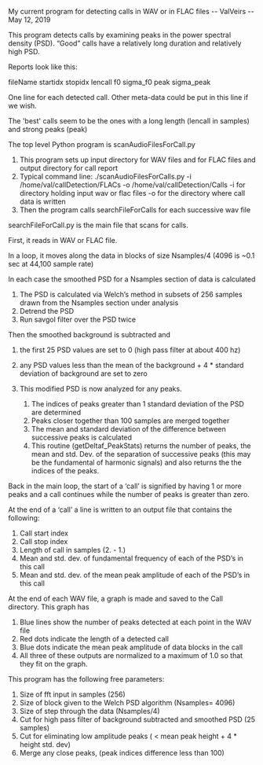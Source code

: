 My current program for detecting calls in WAV or in FLAC files   --  ValVeirs --            May 12, 2019

This program detects calls by examining peaks in the power spectral density (PSD).  “Good” calls have a relatively long duration and relatively high PSD.

Reports look like this:

fileName	startidx	stopidx	lencall	f0	sigma_f0	peak	sigma_peak

One line for each detected call.  Other meta-data could be put in this line if we wish.

The 'best' calls seem to be the ones with a long length (lencall in samples) and strong peaks (peak)


The top level Python program is scanAudioFilesForCall.py
1. This program sets up input directory for WAV files and for FLAC files and output directory for call report
2. Typical command line: ./scanAudioFilesForCalls.py -i /home/val/callDetection/FLACs -o /home/val/callDetection/Calls
          -i for directory holding input wav or flac files  -o for the directory where call data is written
3. Then the program calls searchFileForCalls for each successive wav file

searchFileForCall.py is the main file that scans for calls.

First, it reads in WAV or FLAC file.

In a loop, it moves along the data in blocks of size Nsamples/4 (4096 is ~0.1 sec at 44,100 sample rate)

In each case the smoothed PSD for a Nsamples section of data is calculated
1.  The PSD is calculated via Welch’s method in subsets of 256 samples drawn from the Nsamples section under analysis
2.  Detrend the PSD
3.  Run savgol filter over the PSD twice

Then the smoothed background is subtracted and 
1.  the first 25 PSD values are set to 0 (high pass filter at about 400 hz)
2.  any PSD values less than the mean of the background + 4 * standard deviation of background are set to zero
3.  This modified PSD is now analyzed for any peaks.

    1. The indices of peaks greater than 1 standard deviation of the PSD are determined
    2. Peaks closer together than 100 samples are merged together
    3. The mean and standard deviation of the difference between successive peaks is calculated
    4. This routine (getDeltaf_PeakStats) returns the number of peaks, the mean and std. Dev. of the separation of successive peaks (this may be the fundamental of harmonic signals) and also returns the the indices of the peaks.       

Back in the main loop, the start of a ‘call’ is signified by having 1 or more peaks and a call continues while the number of peaks is greater than zero.

At the end of a ‘call’ a line is written to an output file that contains the following:
1. Call start index
2. Call stop index
3. Length of call in samples (2. - 1.)
4. Mean and std. dev. of fundamental frequency of each of the PSD’s in this call
5. Mean and std. dev. of the mean peak amplitude of each of the PSD’s in this call

At the end of each WAV file, a graph is made and saved to the Call directory.  This graph has
1. Blue lines show the number of peaks detected at each point in the WAV file
2. Red dots indicate the length of a detected call
3. Blue dots indicate the mean peak amplitude of data blocks in the call
4. All three of these outputs are normalized to a maximum of 1.0 so that they fit on the graph.

This program has the following free parameters:
1. Size of fft input in samples (256)
2. Size of block given to the Welch PSD algorithm (Nsamples= 4096)
3. Size of step through the data (Nsamples/4)
4. Cut for high pass filter of background subtracted and smoothed PSD (25 samples)
5. Cut for eliminating low amplitude peaks ( < mean peak height + 4 * height std. dev)
6. Merge any close peaks, (peak indices difference  less than 100)







